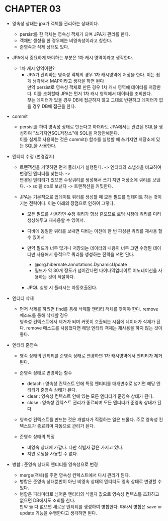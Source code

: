 # CHAPTER 03

- 영속성 상태는 jpa가 객체를 관리하는 상태이다.  
    - persist를 한 객체는 영속성 객체가 되며 JPA가 관리를 한다.
    - 객체만 생성을 한 경우에는 비영속성이라고 칭한다.
    - 준영속과 삭제 상태도 있다.


- JPA에서 중요하게 봐야하는 부분은 1차 캐시 영역이라고 생각한다.
  - 1차 캐시 영역이란?
    - JPA가 관리하는 영속성 객체의 경우 1차 캐시영역에 저장을 한다. 이는 쉽게 생각해서 MAP이라고 생각을 하면 된다  
    만약 persist로 영속성 객체로 만든 경우 1차 캐시 영역에 데이터를 저장한다. 이를 조회할때 JPA는 먼저 1차 캐시 영역에서 데이터를 조회한다.  
    찾는 데이터가 있을 경우 DB에 접근하지 않고 그대로 반환하고 데이터가 없을 경우 DB에 접근을 한다.  


- commit
  - persist를 하여 영속성 상태로 만든다고 하더라도 JPA에서는 관련된 SQL을 생성하여 "쓰기지연SQL저장소"에 SQL을 저장만해둔다.  
  이를 실제로 사용하는 것은 commit() 함수를 실행할 때 쓰기지연 저장소에 있는 SQL을 사용한다.  


- 엔티티 수정 (변경감지)
  - 트랜잭션을 커밋하면 먼저 플러시가 실행된다. -> 엔티티와 스냅샷을 비교하여 변경된 엔티티를 찾는다. ->  
  변경된 엔티티가 있으면 수정쿼리를 생성해서 쓰기 지연 저장소에 쿼리를 보낸다. -> sql을 db로 보낸다 -> 트랜잭션을 커밋한다.


  - JPA는 기본적으로 업데이트 쿼리를 생성할 때 모든 필드를 업데이트 하는 것이 기본 전략이다. 이는 아래의 장점으로 인하여 그렇다.
    - 모든 필드를 사용하면 수정 쿼리가 항상 같으므로 로딩 시점에 쿼리를 미리 생성해두고 재사용할 수 있어서.
    - 디비에 동일한 쿼리를 보내면 디비는 이전에 한 번 파싱된 쿼리를 재사용 할 수 있어서

    - 만약 필드가 너무 많거나 저장되는 데이터의 내용이 너무 크면 수정된 데이터만 사용해서 동적으로 쿼리를 생성하는 전략을 쓰면 된다.
      - @org.hibernate.annotations.DynamicUpdate
      - 필드가 약 30개 정도가 넘어간다면 다이나믹업데이트 어노테이션을 사용하는 것이 적절하다.

    - JPQL 실행 시 플러시는 자동호출된다. 

- 엔티티 삭제
  - 먼저 삭제를 하려면 find를 통해 삭제할 엔티티 객체를 찾아야 한다. remove 메소드를 통해 삭제할 경우  
  영속성 컨텍스트에서 제거가 되며 커밋이 호출되는 시점에 데이터가 삭제가 된다. remove 메소드를 사용했다면 해당 엔티티 객체는 재사용을 하지 않는 것이 좋다.


- 엔티티 준영속
  - 영속 상태의 엔티티를 준영속 상태로 변경하면 1차 캐시영역에서 엔티티가 제거된다.
  - 준영속 상태로 변경하는 함수
    - detach : 영속성 컨텍스트 안에 특정 엔티티를 매개변수로 넘기면 해당 엔티티가 준영속 상태가 된다.
    - clear : 영속성 컨텍스트 안에 있는 모든 엔티티가 준영속 상태가 된다.
    - close : 영속성 컨텍스트 관리가 종료되며 모든 엔티티가 준영속 상태가 된다.
  - 영속성 컨텍스트를 만드는 것은 개발자가 직접하는 일은 드물다. 주로 영속성 컨텍스트가 종료되며 자동으로 관리가 된다.


  - 준영속 상태의 특징
    - 비영속 상태에 가깝다. 다만 식별자 값은 가지고 있다.
    - 지연 로딩을 사용할 수 없다.


- 병합 : 준영속 상태의 엔티티를 영속성으로 변경  
  - merge(객체)를 주면 영속성 컨텍스트에서 다시 관리가 된다.
  - 병합은 준영속 상태뿐만이 아닌 비영속 상태의 엔티티도 영속 상태로 변경할 수 있다.
  - 병합은 파라미터로 넘어온 엔티티의 식별자 값으로 영속성 컨텍스틀 조회하고 없으면 DB에서도 조회를 한다.  
  만약 둘 다 없으면 새로운 엔티티를 생성하여 병합한다. 따라서 병합은 save or update 기능을 수행한다고 생각하면 된다.






